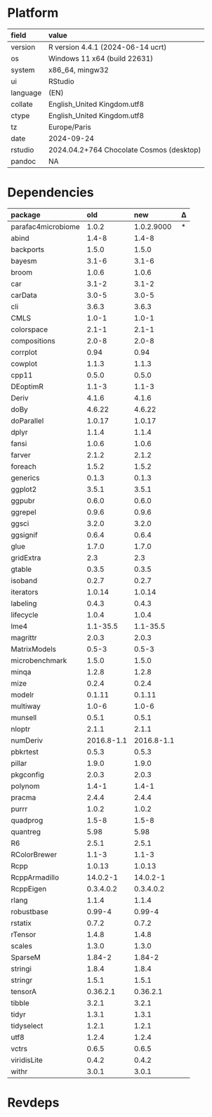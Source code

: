# Platform

|field    |value                                    |
|:--------|:----------------------------------------|
|version  |R version 4.4.1 (2024-06-14 ucrt)        |
|os       |Windows 11 x64 (build 22631)             |
|system   |x86_64, mingw32                          |
|ui       |RStudio                                  |
|language |(EN)                                     |
|collate  |English_United Kingdom.utf8              |
|ctype    |English_United Kingdom.utf8              |
|tz       |Europe/Paris                             |
|date     |2024-09-24                               |
|rstudio  |2024.04.2+764 Chocolate Cosmos (desktop) |
|pandoc   |NA                                       |

# Dependencies

|package            |old        |new        |Δ  |
|:------------------|:----------|:----------|:--|
|parafac4microbiome |1.0.2      |1.0.2.9000 |*  |
|abind              |1.4-8      |1.4-8      |   |
|backports          |1.5.0      |1.5.0      |   |
|bayesm             |3.1-6      |3.1-6      |   |
|broom              |1.0.6      |1.0.6      |   |
|car                |3.1-2      |3.1-2      |   |
|carData            |3.0-5      |3.0-5      |   |
|cli                |3.6.3      |3.6.3      |   |
|CMLS               |1.0-1      |1.0-1      |   |
|colorspace         |2.1-1      |2.1-1      |   |
|compositions       |2.0-8      |2.0-8      |   |
|corrplot           |0.94       |0.94       |   |
|cowplot            |1.1.3      |1.1.3      |   |
|cpp11              |0.5.0      |0.5.0      |   |
|DEoptimR           |1.1-3      |1.1-3      |   |
|Deriv              |4.1.6      |4.1.6      |   |
|doBy               |4.6.22     |4.6.22     |   |
|doParallel         |1.0.17     |1.0.17     |   |
|dplyr              |1.1.4      |1.1.4      |   |
|fansi              |1.0.6      |1.0.6      |   |
|farver             |2.1.2      |2.1.2      |   |
|foreach            |1.5.2      |1.5.2      |   |
|generics           |0.1.3      |0.1.3      |   |
|ggplot2            |3.5.1      |3.5.1      |   |
|ggpubr             |0.6.0      |0.6.0      |   |
|ggrepel            |0.9.6      |0.9.6      |   |
|ggsci              |3.2.0      |3.2.0      |   |
|ggsignif           |0.6.4      |0.6.4      |   |
|glue               |1.7.0      |1.7.0      |   |
|gridExtra          |2.3        |2.3        |   |
|gtable             |0.3.5      |0.3.5      |   |
|isoband            |0.2.7      |0.2.7      |   |
|iterators          |1.0.14     |1.0.14     |   |
|labeling           |0.4.3      |0.4.3      |   |
|lifecycle          |1.0.4      |1.0.4      |   |
|lme4               |1.1-35.5   |1.1-35.5   |   |
|magrittr           |2.0.3      |2.0.3      |   |
|MatrixModels       |0.5-3      |0.5-3      |   |
|microbenchmark     |1.5.0      |1.5.0      |   |
|minqa              |1.2.8      |1.2.8      |   |
|mize               |0.2.4      |0.2.4      |   |
|modelr             |0.1.11     |0.1.11     |   |
|multiway           |1.0-6      |1.0-6      |   |
|munsell            |0.5.1      |0.5.1      |   |
|nloptr             |2.1.1      |2.1.1      |   |
|numDeriv           |2016.8-1.1 |2016.8-1.1 |   |
|pbkrtest           |0.5.3      |0.5.3      |   |
|pillar             |1.9.0      |1.9.0      |   |
|pkgconfig          |2.0.3      |2.0.3      |   |
|polynom            |1.4-1      |1.4-1      |   |
|pracma             |2.4.4      |2.4.4      |   |
|purrr              |1.0.2      |1.0.2      |   |
|quadprog           |1.5-8      |1.5-8      |   |
|quantreg           |5.98       |5.98       |   |
|R6                 |2.5.1      |2.5.1      |   |
|RColorBrewer       |1.1-3      |1.1-3      |   |
|Rcpp               |1.0.13     |1.0.13     |   |
|RcppArmadillo      |14.0.2-1   |14.0.2-1   |   |
|RcppEigen          |0.3.4.0.2  |0.3.4.0.2  |   |
|rlang              |1.1.4      |1.1.4      |   |
|robustbase         |0.99-4     |0.99-4     |   |
|rstatix            |0.7.2      |0.7.2      |   |
|rTensor            |1.4.8      |1.4.8      |   |
|scales             |1.3.0      |1.3.0      |   |
|SparseM            |1.84-2     |1.84-2     |   |
|stringi            |1.8.4      |1.8.4      |   |
|stringr            |1.5.1      |1.5.1      |   |
|tensorA            |0.36.2.1   |0.36.2.1   |   |
|tibble             |3.2.1      |3.2.1      |   |
|tidyr              |1.3.1      |1.3.1      |   |
|tidyselect         |1.2.1      |1.2.1      |   |
|utf8               |1.2.4      |1.2.4      |   |
|vctrs              |0.6.5      |0.6.5      |   |
|viridisLite        |0.4.2      |0.4.2      |   |
|withr              |3.0.1      |3.0.1      |   |

# Revdeps

